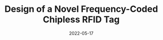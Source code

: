 ---
draft: false
doi: 10.1109/OJIM.2022.3175249
title: Design of a Novel Frequency-Coded Chipless RFID Tag

publication_types:
  - "2"
authors:
  - Yuan Gao
  - Mahboobeh Mahmoodi
  - Reza Zoughi
publication: In *IEEE Open Journal of Instrumentation and Measurement*
publication_short: In *IEEE Open Journal of Instrumentation and Measurement*
featured: false
image:
  filename: featured
  focal_point: Smart
  preview_only: false
date: 2022-05-17
---